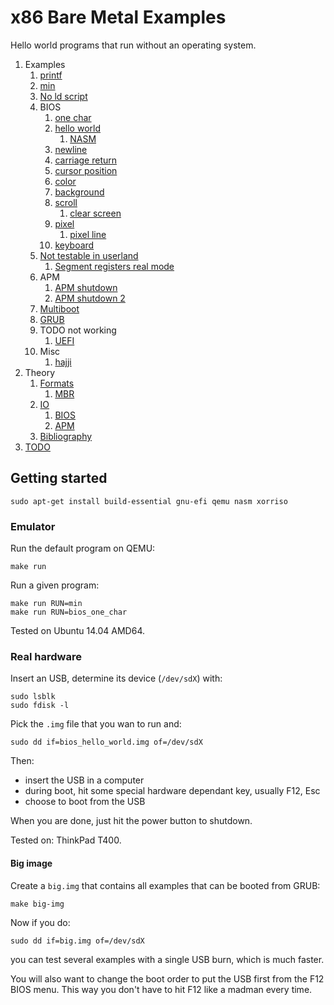 # x86 Bare Metal Examples

Hello world programs that run without an operating system.

1.  Examples
    1.  [printf](printf/)
    1.  [min](min.S)
    1.  [No ld script](no-ld-script/)
    1.  BIOS
        1.  [one char](bios_one_char.S)
        1.  [hello world](bios_hello_world.S)
            1.  [NASM](nasm/)
        1.  [newline](bios_newline.S)
        1.  [carriage return](bios_carriage_return.S)
        1.  [cursor position](bios_cursor_position.S)
        1.  [color](bios_color.S)
        1.  [background](bios_background.S)
        1.  [scroll](bios_scroll.S)
            1.  [clear screen](bios_clear_screen.S)
        1.  [pixel](bios_pixel.S)
            1.  [pixel line](bios_pixel_line.S)
        1.  [keyboard](bios_keyboard.S)
    1.  [Not testable in userland](not-testable-in-userland.md)
        1.  [Segment registers real mode](segment_registers_real_mode.S)
    1.  APM
        1.  [APM shutdown](apm_shutdown.S)
        1.  [APM shutdown 2](apm_shutdown2.S)
    1.  [Multiboot](multiboot/)
    1.  [GRUB](grub/)
    1.  TODO not working
        1. [UEFI](uefi/)
    1.  Misc
        1.  [hajji](hajji/)
1.  Theory
    1.  [Formats](formats.md)
        1.  [MBR](mbr.md)
    1.  [IO](io.md)
        1.  [BIOS](bios.md)
        1.  [APM](apm.md)
    1.  [Bibliography](bibliography.md)
1.  [TODO](TODO.md)

## Getting started

    sudo apt-get install build-essential gnu-efi qemu nasm xorriso

### Emulator

Run the default program on QEMU:

    make run

Run a given program:

    make run RUN=min
    make run RUN=bios_one_char

Tested on Ubuntu 14.04 AMD64.

### Real hardware

Insert an USB, determine its device (`/dev/sdX`) with:

    sudo lsblk
    sudo fdisk -l

Pick the `.img` file that you wan to run and:

    sudo dd if=bios_hello_world.img of=/dev/sdX

Then:

- insert the USB in a computer
- during boot, hit some special hardware dependant key, usually F12, Esc
- choose to boot from the USB

When you are done, just hit the power button to shutdown.

Tested on: ThinkPad T400.

#### Big image

Create a `big.img` that contains all examples that can be booted from GRUB:

    make big-img

Now if you do:

    sudo dd if=big.img of=/dev/sdX

you can test several examples with a single USB burn, which is much faster.

You will also want to change the boot order to put the USB first from the F12 BIOS menu. This way you don't have to hit F12 like a madman every time.

